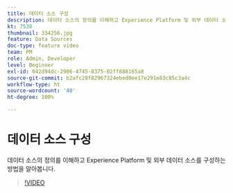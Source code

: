 ```yaml
---
title: 데이터 소스 구성
description: 데이터 소스의 정의를 이해하고 Experience Platform 및 외부 데이터 소스를 구성하는 방법을 알아봅니다.
kt: 7538
thumbnail: 334256.jpg
feature: Data Sources
doc-type: feature video
team: PM
role: Admin, Developer
level: Beginner
exl-id: 042d94dc-2906-4745-8375-02ff888165a8
source-git-commit: b2afc28f82967324ebed0ee17e291e83c85c3a4c
workflow-type: ht
source-wordcount: '40'
ht-degree: 100%

---
```


# 데이터 소스 구성

데이터 소스의 정의를 이해하고 Experience Platform 및 외부 데이터 소스를 구성하는 방법을 알아봅니다.

>[!VIDEO](https://video.tv.adobe.com/v/334256?quality=12&learn=on)
